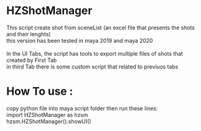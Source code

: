 # HZShotManager
This script create shot from sceneList (an excel file that presents the shots and their lenghts) </br>
this version has been tested in maya 2019 and maya 2020 </br>
</br>
In the UI Tabs, the script has tools to export multiple files of shots that created by First Tab </br>
in third Tab there is some custom script that related to previuos tabs </br>

# How To use :
  copy python file into maya script folder then run these lines: </br>
import HZShotManager as hzsm </br>
hzsm.HZShotManager().showUI() </br>
